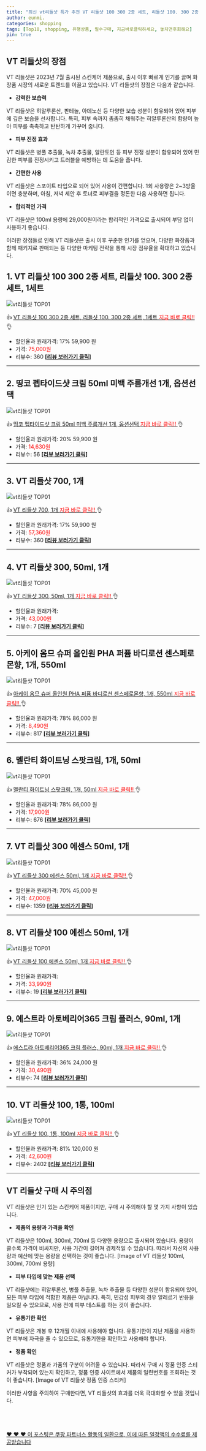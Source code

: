 ```yaml
---
title: "최신 vt리들샷 특가 추천 VT 리들샷 100 300 2종 세트, 리들샷 100. 300 2종 세트, 1세트 비교 장점"
author: eunmi.
categories: shopping
tags: [Top10, shopping, 유행상품, 필수구매, 지금바로클릭하세요, 놓치면후회해요]
pin: true
---
```

**<h2>VT 리들샷의 장점</h2>**

VT 리들샷은 2023년 7월 출시된 스킨케어 제품으로, 출시 이후 빠르게 인기를 끌며 화장품 시장의 새로운 트렌드를 이끌고 있습니다. VT 리들샷의 장점은 다음과 같습니다.

* **강력한 보습력**

VT 리들샷은 히알루론산, 판테놀, 아데노신 등 다양한 보습 성분이 함유되어 있어 피부에 깊은 보습을 선사합니다. 특히, 피부 속까지 촘촘히 채워주는 히알루론산의 함량이 높아 피부를 촉촉하고 탄탄하게 가꾸어 줍니다.

* **피부 진정 효과**

VT 리들샷은 병풀 추출물, 녹차 추출물, 알란토인 등 피부 진정 성분이 함유되어 있어 민감한 피부를 진정시키고 트러블을 예방하는 데 도움을 줍니다.

* **간편한 사용**

VT 리들샷은 스포이트 타입으로 되어 있어 사용이 간편합니다. 1회 사용량은 2~3방울이면 충분하며, 아침, 저녁 세안 후 토너로 피부결을 정돈한 다음 사용하면 됩니다.

* **합리적인 가격**

VT 리들샷은 100ml 용량에 29,000원이라는 합리적인 가격으로 출시되어 부담 없이 사용하기 좋습니다.

이러한 장점들로 인해 VT 리들샷은 출시 이후 꾸준한 인기를 얻으며, 다양한 화장품과 함께 패키지로 판매되는 등 다양한 마케팅 전략을 통해 시장 점유율을 확대하고 있습니다.

   

## 1. VT 리들샷 100 300 2종 세트, 리들샷 100. 300 2종 세트, 1세트

![vt리들샷 TOP01](https://thumbnail10.coupangcdn.com/thumbnails/remote/230x230ex/image/vendor_inventory/4c48/deeff53258c539500015f853c6cb48296b343983cee7b333399dbc53d6f5.jpg)


👍 [VT 리들샷 100 300 2종 세트, 리들샷 100. 300 2종 세트, 1세트 <font color=red> 지금 바로 클릭!! </font> ](https://link.coupang.com/re/AFFSDP?lptag=AF3617701&subid=GithubCoopas&pageKey=7441876827&traceid=V0-153&itemId=19353583991&vendorItemId=85707623104) 👌 


- 할인율과 원래가격: 17%  59,900   원
- 가격: <span style='color:red'>75,000원</span>
- 리뷰수: 360  [**[리뷰 보러가기 클릭]**](https://link.coupang.com/re/AFFSDP?lptag=AF3617701&subid=GithubCoopas&pageKey=7441876827&traceid=V0-153&itemId=19353583991&vendorItemId=85707623104)

---


   

## 2. 띵코 펩타이드샷 크림 50ml 미백 주름개선 1개, 옵션선택

![vt리들샷 TOP01](https://thumbnail7.coupangcdn.com/thumbnails/remote/230x230ex/image/vendor_inventory/d2f1/e7b37cfae223ed9b5919ebddef5a27f8f62293ace631e38d1ae33123fed3.jpg)


👍 [띵코 펩타이드샷 크림 50ml 미백 주름개선 1개, 옵션선택 <font color=red> 지금 바로 클릭!! </font> ](https://link.coupang.com/re/AFFSDP?lptag=AF3617701&subid=GithubCoopas&pageKey=6096351933&traceid=V0-153&itemId=11395062856&vendorItemId=78671096752) 👌 


- 할인율과 원래가격: 20%  59,900   원
- 가격: <span style='color:red'>14,630원</span>
- 리뷰수: 56  [**[리뷰 보러가기 클릭]**](https://link.coupang.com/re/AFFSDP?lptag=AF3617701&subid=GithubCoopas&pageKey=6096351933&traceid=V0-153&itemId=11395062856&vendorItemId=78671096752)

---


   

## 3. VT 리들샷 700, 1개

![vt리들샷 TOP01](https://thumbnail10.coupangcdn.com/thumbnails/remote/230x230ex/image/vendor_inventory/2473/82aa0ac4b0205aa1d484c33875c23d1f4108ed793b6bdecce90487f8e80b.jpg)


👍 [VT 리들샷 700, 1개 <font color=red> 지금 바로 클릭!! </font> ](https://link.coupang.com/re/AFFSDP?lptag=AF3617701&subid=GithubCoopas&pageKey=7448538370&traceid=V0-153&itemId=19385435139&vendorItemId=85552766746) 👌 


- 할인율과 원래가격: 17%  59,900   원
- 가격: <span style='color:red'>57,360원</span>
- 리뷰수: 360  [**[리뷰 보러가기 클릭]**](https://link.coupang.com/re/AFFSDP?lptag=AF3617701&subid=GithubCoopas&pageKey=7448538370&traceid=V0-153&itemId=19385435139&vendorItemId=85552766746)

---


   

## 4. VT 리들샷 300, 50ml, 1개

![vt리들샷 TOP01](https://thumbnail8.coupangcdn.com/thumbnails/remote/230x230ex/image/vendor_inventory/e782/81cac4510067d49322439c653545c8a8bb3a99c1887b2905385384ec486b.jpg)


👍 [VT 리들샷 300, 50ml, 1개 <font color=red> 지금 바로 클릭!! </font> ](https://link.coupang.com/re/AFFSDP?lptag=AF3617701&subid=GithubCoopas&pageKey=7406821866&traceid=V0-153&itemId=19716659070&vendorItemId=85552766073) 👌 


- 할인율과 원래가격: 
- 가격: <span style='color:red'>43,000원</span>
- 리뷰수: 7  [**[리뷰 보러가기 클릭]**](https://link.coupang.com/re/AFFSDP?lptag=AF3617701&subid=GithubCoopas&pageKey=7406821866&traceid=V0-153&itemId=19716659070&vendorItemId=85552766073)

---


   

## 5. 아케이 옴므 슈퍼 올인원 PHA 퍼퓸 바디로션 센스페로몬향, 1개, 550ml

![vt리들샷 TOP01](https://thumbnail10.coupangcdn.com/thumbnails/remote/230x230ex/image/retail/images/4382715366460821-97590d41-3c41-430e-b2dc-b1106d82cdb6.jpg)


👍 [아케이 옴므 슈퍼 올인원 PHA 퍼퓸 바디로션 센스페로몬향, 1개, 550ml <font color=red> 지금 바로 클릭!! </font> ](https://link.coupang.com/re/AFFSDP?lptag=AF3617701&subid=GithubCoopas&pageKey=7022702286&traceid=V0-153&itemId=17302611352&vendorItemId=84473495288) 👌 


- 할인율과 원래가격: 78%  86,000   원
- 가격: <span style='color:red'>8,490원</span>
- 리뷰수: 817  [**[리뷰 보러가기 클릭]**](https://link.coupang.com/re/AFFSDP?lptag=AF3617701&subid=GithubCoopas&pageKey=7022702286&traceid=V0-153&itemId=17302611352&vendorItemId=84473495288)

---


   

## 6. 멜란티 화이트닝 스팟크림, 1개, 50ml

![vt리들샷 TOP01](https://thumbnail8.coupangcdn.com/thumbnails/remote/230x230ex/image/vendor_inventory/fe0f/1d875dd29084ca9895ac96677821d28be5289222f394e096aa3db68541e9.jpg)


👍 [멜란티 화이트닝 스팟크림, 1개, 50ml <font color=red> 지금 바로 클릭!! </font> ](https://link.coupang.com/re/AFFSDP?lptag=AF3617701&subid=GithubCoopas&pageKey=7607897613&traceid=V0-153&itemId=20141714912&vendorItemId=87246356756) 👌 


- 할인율과 원래가격: 78%  86,000   원
- 가격: <span style='color:red'>17,900원</span>
- 리뷰수: 676  [**[리뷰 보러가기 클릭]**](https://link.coupang.com/re/AFFSDP?lptag=AF3617701&subid=GithubCoopas&pageKey=7607897613&traceid=V0-153&itemId=20141714912&vendorItemId=87246356756)

---


   

## 7. VT 리들샷 300 에센스 50ml, 1개

![vt리들샷 TOP01](https://thumbnail6.coupangcdn.com/thumbnails/remote/230x230ex/image/vendor_inventory/a93d/041ed1fd566fa44a16aff201ce87c61974dcbf9532d4d355fd7fd40b914f.jpg)


👍 [VT 리들샷 300 에센스 50ml, 1개 <font color=red> 지금 바로 클릭!! </font> ](https://link.coupang.com/re/AFFSDP?lptag=AF3617701&subid=GithubCoopas&pageKey=7700010618&traceid=V0-153&itemId=20613516892&vendorItemId=87687867116) 👌 


- 할인율과 원래가격: 70%  45,000   원
- 가격: <span style='color:red'>47,000원</span>
- 리뷰수: 1359  [**[리뷰 보러가기 클릭]**](https://link.coupang.com/re/AFFSDP?lptag=AF3617701&subid=GithubCoopas&pageKey=7700010618&traceid=V0-153&itemId=20613516892&vendorItemId=87687867116)

---


   

## 8. VT 리들샷 100 에센스 50ml, 1개

![vt리들샷 TOP01](https://thumbnail8.coupangcdn.com/thumbnails/remote/230x230ex/image/vendor_inventory/6629/f2a11f68ff77b27606ab7dfd5be82a90b91ed90c4e531d54d5ef1976ae34.jpg)


👍 [VT 리들샷 100 에센스 50ml, 1개 <font color=red> 지금 바로 클릭!! </font> ](https://link.coupang.com/re/AFFSDP?lptag=AF3617701&subid=GithubCoopas&pageKey=7685671935&traceid=V0-153&itemId=20538402286&vendorItemId=87640976928) 👌 


- 할인율과 원래가격: 
- 가격: <span style='color:red'>33,990원</span>
- 리뷰수: 19  [**[리뷰 보러가기 클릭]**](https://link.coupang.com/re/AFFSDP?lptag=AF3617701&subid=GithubCoopas&pageKey=7685671935&traceid=V0-153&itemId=20538402286&vendorItemId=87640976928)

---


   

## 9. 에스트라 아토베리어365 크림 플러스, 90ml, 1개

![vt리들샷 TOP01](https://thumbnail7.coupangcdn.com/thumbnails/remote/230x230ex/image/retail/images/974269076386460-f96aa090-c13b-40ee-bb18-221a6751ccc4.jpg)


👍 [에스트라 아토베리어365 크림 플러스, 90ml, 1개 <font color=red> 지금 바로 클릭!! </font> ](https://link.coupang.com/re/AFFSDP?lptag=AF3617701&subid=GithubCoopas&pageKey=6249008831&traceid=V0-153&itemId=12656558190&vendorItemId=79923886105) 👌 


- 할인율과 원래가격: 36%  24,000   원
- 가격: <span style='color:red'>30,490원</span>
- 리뷰수: 74  [**[리뷰 보러가기 클릭]**](https://link.coupang.com/re/AFFSDP?lptag=AF3617701&subid=GithubCoopas&pageKey=6249008831&traceid=V0-153&itemId=12656558190&vendorItemId=79923886105)

---


   

## 10. VT 리들샷 100, 1통, 100ml

![vt리들샷 TOP01](https://thumbnail10.coupangcdn.com/thumbnails/remote/230x230ex/image/vendor_inventory/da95/127b1bbc45d5f3cd3f1d18e87536b1df9fb834aa828db99ffa1a38e65269.png)


👍 [VT 리들샷 100, 1통, 100ml <font color=red> 지금 바로 클릭!! </font> ](https://link.coupang.com/re/AFFSDP?lptag=AF3617701&subid=GithubCoopas&pageKey=7690532431&traceid=V0-153&itemId=20564721021&vendorItemId=87640345955) 👌 


- 할인율과 원래가격: 81%  120,000   원
- 가격: <span style='color:red'>42,600원</span>
- 리뷰수: 2402  [**[리뷰 보러가기 클릭]**](https://link.coupang.com/re/AFFSDP?lptag=AF3617701&subid=GithubCoopas&pageKey=7690532431&traceid=V0-153&itemId=20564721021&vendorItemId=87640345955)

---
**<h2>VT 리들샷 구매 시 주의점</h2>**

VT 리들샷은 인기 있는 스킨케어 제품이지만, 구매 시 주의해야 할 몇 가지 사항이 있습니다.

* **제품의 용량과 가격을 확인**

VT 리들샷은 100ml, 300ml, 700ml 등 다양한 용량으로 출시되어 있습니다. 용량이 클수록 가격이 비싸지만, 사용 기간이 길어져 경제적일 수 있습니다. 따라서 자신의 사용량과 예산에 맞는 용량을 선택하는 것이 좋습니다.
[Image of VT 리들샷 100ml, 300ml, 700ml 용량]

* **피부 타입에 맞는 제품 선택**

VT 리들샷에는 히알루론산, 병풀 추출물, 녹차 추출물 등 다양한 성분이 함유되어 있어, 모든 피부 타입에 적합한 제품은 아닙니다. 특히, 민감성 피부의 경우 알레르기 반응을 일으킬 수 있으므로, 사용 전에 피부 테스트를 하는 것이 좋습니다.

* **유통기한 확인**

VT 리들샷은 개봉 후 12개월 이내에 사용해야 합니다. 유통기한이 지난 제품을 사용하면 피부에 자극을 줄 수 있으므로, 유통기한을 확인하고 사용해야 합니다.

* **정품 확인**

VT 리들샷은 정품과 가품의 구분이 어려울 수 있습니다. 따라서 구매 시 정품 인증 스티커가 부착되어 있는지 확인하고, 정품 인증 사이트에서 제품의 일련번호를 조회하는 것이 좋습니다.
[Image of VT 리들샷 정품 인증 스티커]

이러한 사항을 주의하여 구매한다면, VT 리들샷의 효과를 더욱 극대화할 수 있을 것입니다.<br><br><br><br><br> [ ❤ ❤ ❤ 이 포스팅은 쿠팡 파트너스 활동의 일환으로, 이에 따른 일정액의 수수료를 제공받습니다](https://link.coupang.com/a/bcEFyh)